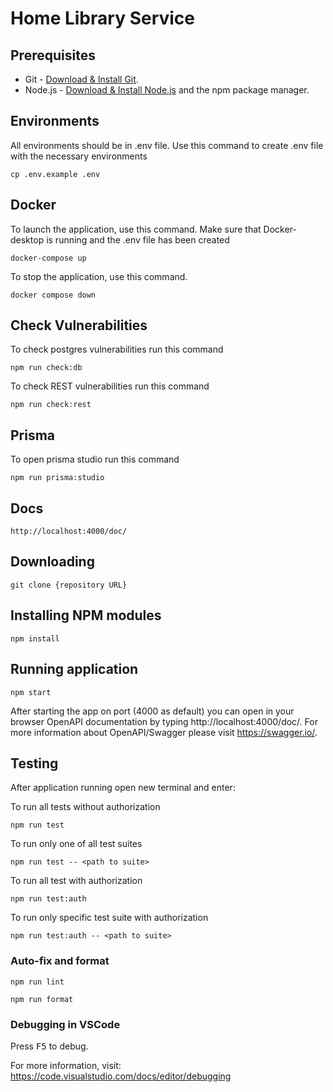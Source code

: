 # Home Library Service

## Prerequisites

- Git - [Download & Install Git](https://git-scm.com/downloads).
- Node.js - [Download & Install Node.js](https://nodejs.org/en/download/) and the npm package manager.

## Environments

All environments should be in .env file. Use this command to create .env file with the necessary environments

```
cp .env.example .env
```

## Docker

To launch the application, use this command. Make sure that Docker-desktop is running and the .env file has been created

```
docker-compose up
```

To stop the application, use this command.

```
docker compose down
```

## Check Vulnerabilities

To check postgres vulnerabilities run this command

```
npm run check:db
```

To check REST vulnerabilities run this command

```
npm run check:rest
```

## Prisma

To open prisma studio run this command

```
npm run prisma:studio
```

## Docs

```
http://localhost:4000/doc/
```

## Downloading

```
git clone {repository URL}
```

## Installing NPM modules

```
npm install
```

## Running application

```
npm start
```

After starting the app on port (4000 as default) you can open
in your browser OpenAPI documentation by typing http://localhost:4000/doc/.
For more information about OpenAPI/Swagger please visit https://swagger.io/.

## Testing

After application running open new terminal and enter:

To run all tests without authorization

```
npm run test
```

To run only one of all test suites

```
npm run test -- <path to suite>
```

To run all test with authorization

```
npm run test:auth
```

To run only specific test suite with authorization

```
npm run test:auth -- <path to suite>
```

### Auto-fix and format

```
npm run lint
```

```
npm run format
```

### Debugging in VSCode

Press <kbd>F5</kbd> to debug.

For more information, visit: https://code.visualstudio.com/docs/editor/debugging
